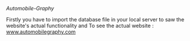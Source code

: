*Automobile-Graphy*


Firstly you have to import the database file in your local server to saw the website's actual functionality
and To see the actual website : www.automobilegraphy.com
